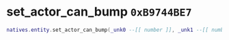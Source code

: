 # set_actor_can_bump `0xB9744BE7`

```lua
natives.entity.set_actor_can_bump(_unk0 --[[ number ]], _unk1 --[[ number ]])
```